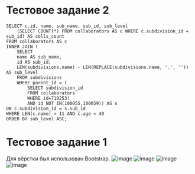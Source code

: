 # Тестовое задание 2
```
SELECT c.id, name, sub_name, sub_id, sub_level
	(SELECT COUNT(*) FROM collaborators AS c WHERE c.subdivision_id = sub_id) AS colls_count
FROM collaborators AS c 
INNER JOIN (
	SELECT 
	name AS sub_name, 
	id AS sub_id, 
	LEN(subdivisions.name) - LEN(REPLACE(subdivisions.name, '.', '')) AS sub_level 
	FROM subdivisions 
	WHERE parent_id = (
		SELECT subdivision_id 
		FROM collaborators 
		WHERE id=710253) 
		AND id NOT IN(100055,100059)) AS s 
ON c.subdivision_id = s.sub_id 
WHERE LEN(c.name) > 11 AND c.age < 40 
ORDER BY sub_level ASC;
```
# Тестовое задание 1
Для вёрстки был использован Bootstrap.
![image](https://github.com/yobafromstarvvars/global-it-1/assets/82865142/0caca4ca-51f7-46ce-92cf-5319706f379f)
![image](https://github.com/yobafromstarvvars/global-it-1/assets/82865142/fad4cebd-4e21-4218-92ec-f6257668f333)
![image](https://github.com/yobafromstarvvars/global-it-1/assets/82865142/3dbbc253-17a1-4387-8f23-c64cd62b7538)
![image](https://github.com/yobafromstarvvars/global-it-1/assets/82865142/e3858236-5096-4356-9d47-c4f55c06bdb9)
